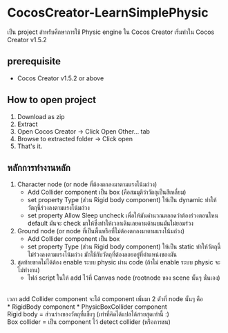 # CocosCreator-LearnSimplePhysic
เป็น project สำหรับศึกษาการใช้ Physic engine ใน Cocos Creator เริ่มทำใน Cocos Creator v1.5.2

## prerequisite
* Cocos Creator v1.5.2 or above

## How to open project
1. Download as zip
1. Extract
1. Open Cocos Creator -> Click Open Other... tab
1. Browse to extracted folder -> Click open
1. That's it.

## หลักการทำงานหลัก
1. Character node (or node ที่ต้องตกลงมาตามแรงโน้มถ่วง)
   * Add Collider component เป็น box (คือสมมุติว่าวัตถุเป็นสีเหลี่ยม)
   * set property Type (ส่วน Rigid body component) ให้เป็น dynamic ทำให้วัตถุนี้ร่วงลงตามแรงโน้มถ่วง
   * set property Allow Sleep uncheck เพื่อให้มันคำนวณตลอดว่าต้องร่วงตอนไหน default มันจะ check มาให้ซึ่งทำให้เวลาเดินเลยคานด้านบนมันไม่ยอมร่วง
1. Ground node (or node ที่เป็นพื้นหรือที่ไม่ต้องตกลงมาตามแรงโน้มถ่วง)
   * Add Collider component เป็น box
   * set property Type (ส่วน Rigid body component) ให้เป็น static ทำให้วัตถุนี้ไม่ร่วงลงตามแรงโน้มถ่วง มักใช้กับวัตถุที่ต้องลอยอยู่ที่ตำแหน่งของมัน
1. สุดท้ายขาดไม่ได้ต้อง enable ระบบ physic ผ่าน code (ถ้าไม่ enable ระบบ physic จะไม่ทำงาน)
   * ไฟล์ script ในให้ add ไว้ที่ Canvas node (rootnode ของ scene นั้นๆ นั่นเอง)

<br />
เวลา add Collider component จะได้ component เพิ่มมา 2 ตัวที่ node นั้นๆ คือ <br />
* RigidBody component
* PhysicBoxCollider component

<br />
Rigid body = ส่วนร่างของวัตถุที่แข็งๆ (เท่าที่คิดได้แปลได้สวยสุดเท่านี้ :) <br />
Box collider = เป็น component ไว้ detect collider (หรือการชน) 
